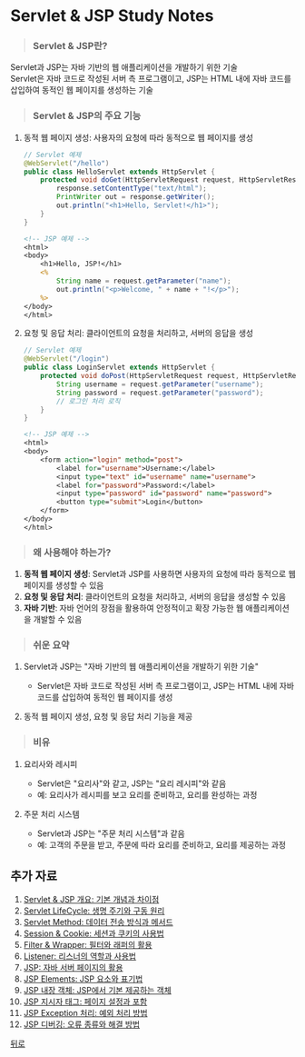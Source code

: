 # Servlet & JSP Study Notes
> ### Servlet & JSP란?
Servlet과 JSP는 자바 기반의 웹 애플리케이션을 개발하기 위한 기술</br>
Servlet은 자바 코드로 작성된 서버 측 프로그램이고, JSP는 HTML 내에 자바 코드를 삽입하여 동적인 웹 페이지를 생성하는 기술

> ### Servlet & JSP의 주요 기능
1. 동적 웹 페이지 생성: 사용자의 요청에 따라 동적으로 웹 페이지를 생성
    ```java
    // Servlet 예제
    @WebServlet("/hello")
    public class HelloServlet extends HttpServlet {
        protected void doGet(HttpServletRequest request, HttpServletResponse response) throws ServletException, IOException {
            response.setContentType("text/html");
            PrintWriter out = response.getWriter();
            out.println("<h1>Hello, Servlet!</h1>");
        }
    }
    ```

    ```jsp
    <!-- JSP 예제 -->
    <html>
    <body>
        <h1>Hello, JSP!</h1>
        <%
            String name = request.getParameter("name");
            out.println("<p>Welcome, " + name + "!</p>");
        %>
    </body>
    </html>
    ```

2. 요청 및 응답 처리: 클라이언트의 요청을 처리하고, 서버의 응답을 생성
    ```java
    // Servlet 예제
    @WebServlet("/login")
    public class LoginServlet extends HttpServlet {
        protected void doPost(HttpServletRequest request, HttpServletResponse response) throws ServletException, IOException {
            String username = request.getParameter("username");
            String password = request.getParameter("password");
            // 로그인 처리 로직
        }
    }
    ```

    ```jsp
    <!-- JSP 예제 -->
    <html>
    <body>
        <form action="login" method="post">
            <label for="username">Username:</label>
            <input type="text" id="username" name="username">
            <label for="password">Password:</label>
            <input type="password" id="password" name="password">
            <button type="submit">Login</button>
        </form>
    </body>
    </html>
    ```

> ### 왜 사용해야 하는가?
1. **동적 웹 페이지 생성**: Servlet과 JSP를 사용하면 사용자의 요청에 따라 동적으로 웹 페이지를 생성할 수 있음
2. **요청 및 응답 처리**: 클라이언트의 요청을 처리하고, 서버의 응답을 생성할 수 있음
3. **자바 기반**: 자바 언어의 장점을 활용하여 안정적이고 확장 가능한 웹 애플리케이션을 개발할 수 있음

> ### 쉬운 요약
1. Servlet과 JSP는 "자바 기반의 웹 애플리케이션을 개발하기 위한 기술"
    - Servlet은 자바 코드로 작성된 서버 측 프로그램이고, JSP는 HTML 내에 자바 코드를 삽입하여 동적인 웹 페이지를 생성

2. 동적 웹 페이지 생성, 요청 및 응답 처리 기능을 제공

> ### 비유
1. 요리사와 레시피
    - Servlet은 "요리사"와 같고, JSP는 "요리 레시피"와 같음
    - 예: 요리사가 레시피를 보고 요리를 준비하고, 요리를 완성하는 과정

2. 주문 처리 시스템
    - Servlet과 JSP는 "주문 처리 시스템"과 같음
    - 예: 고객의 주문을 받고, 주문에 따라 요리를 준비하고, 요리를 제공하는 과정

## 추가 자료
1. [Servlet & JSP 개요: 기본 개념과 차이점](Overview.md)
2. [Servlet LifeCycle: 생명 주기와 구동 원리](ServletLifecycle.md)
3. [Servlet Method: 데이터 전송 방식과 메서드](ServletMethod.md)
4. [Session & Cookie: 세션과 쿠키의 사용법](SessionCookie.md)
5. [Filter & Wrapper: 필터와 래퍼의 활용](FilterWrapper.md)
6. [Listener: 리스너의 역할과 사용법](Listener.md)
7. [JSP: 자바 서버 페이지의 활용](JSP.md)
8. [JSP Elements: JSP 요소와 표기법](JSPElements.md)
9. [JSP 내장 객체: JSP에서 기본 제공하는 객체](JSPImplicitObjects.md)
10. [JSP 지시자 태그: 페이지 설정과 포함](JSPDirectiveTags.md)
11. [JSP Exception 처리: 예외 처리 방법](JSPExceptionHandling.md)
12. [JSP 디버깅: 오류 종류와 해결 방법](JSPDebugging.md)

[뒤로](/README.md)
